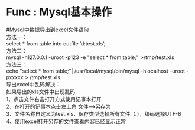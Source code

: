 # Func : Mysql基本操作

#Mysql中数据导出到excel文件语句\
方法一：\
select * from table into outfile ’d:test.xls’;\
方法二：\
mysql -h127.0.0.1 -uroot -p123 -e "select * from table;" >/tmp/test.xls\
方法三：\
echo "select * from table;"| /usr/local/mysql/bin/mysql -hlocalhost -uroot -pxxxxx > /tmp/test.xls\
导出excel中乱码解决：\
如果导出的xls文件中出现乱码\
1、点击文件右击打开方式使用记事本打开\
2、在打开的记事本点击左上角 文件-->另存为\
3、文件名称自定义为test.xls，保存类型选择所有文件（*.*），编码选择UTF-8\
4、使用excel打开另存的文件查看内容已经显示正常


